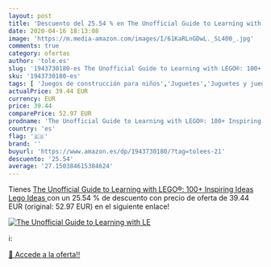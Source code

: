 ```yaml
---
layout: post
title: 'Descuento del 25.54 % en The Unofficial Guide to Learning with LE'
date: 2020-04-16 18:13:08
image: 'https://m.media-amazon.com/images/I/61KaRLnGDwL._SL400_.jpg'
comments: true
category: ofertas
author: 'tole.es'
slug: '1943730180-es The Unofficial Guide to Learning with LEGO®: 100+...'
sku: '1943730180-es'
tags: [ 'Juegos de construcción para niños','Juguetes','Juguetes y juegos','lego', ]
actualPrice: 39.44 EUR
currency: EUR
price: 39.44
comparePrice: 52.97 EUR
prodname: 'The Unofficial Guide to Learning with LEGO®: 100+ Inspiring Ideas  Lego Ideas '
country: 'es'
flag: '🇪🇸'
brand: ''
buyurl: 'https://www.amazon.es/dp/1943730180/?tag=tolees-21'
descuento: '25.54'
average: '27.150384615384624'
---
```


Tienes [The Unofficial Guide to Learning with LEGO®: 100+ Inspiring Ideas  Lego Ideas ](https://www.amazon.es/dp/1943730180/?tag=tolees-21) con un 25.54 % de descuento con precio de oferta de 39.44 EUR (original: 52.97 EUR) en el siguiente enlace!

[![The Unofficial Guide to Learning with LE](https://m.media-amazon.com/images/I/61KaRLnGDwL._SL400_.jpg)](https://www.amazon.es/dp/1943730180/?tag=tolees-21)

ℹ️:


[🛒 Accede a la oferta!!](https://www.amazon.es/dp/1943730180/?tag=tolees-21)
